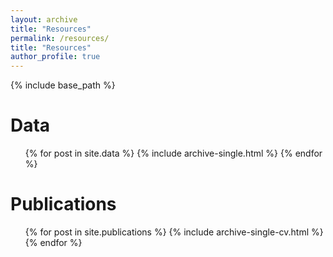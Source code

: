 ```yaml
---
layout: archive
title: "Resources"
permalink: /resources/
title: "Resources"
author_profile: true
---
```



{% include base_path %}


Data
======

<ul> {% for post in site.data %}
  {% include archive-single.html %}
{% endfor %} </ul>


Publications
======
  <ul>{% for post in site.publications %}
    {% include archive-single-cv.html %}
  {% endfor %}</ul>
